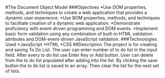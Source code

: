 #The Document Object Model
###Objectives
*Use DOM properties, methods, and techniques to create a web application that provides a dynamic user experience.
*Use BOM properties, methods, and techniques to facilitate creation of a dynamic web application.
*Demonstrate proficiency with event-driven programming and DOM events.
*Implement basic form validation using any combination of built-in HTML validation attributes and DOM-event-driven JavaScript validation.
###Technologies Used
*JavaScript
*HTML
*CSS
##Description
The project is for creating and saving To Do List.
The user can enter number of to do list in the input field.
After every to do list use Enter Key or Add button.
User can delete from the to do list populated after adding into the list.
By clicking the save button the to do list is saved to an array.
Then clear the list for the next set of lists.
